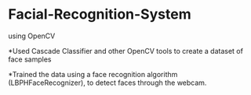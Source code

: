 # Facial-Recognition-System
using OpenCV 	

*Used Cascade Classifier and other OpenCV tools to create a dataset of face samples

*Trained the data using a face recognition algorithm (LBPHFaceRecognizer), to detect faces through the webcam.
